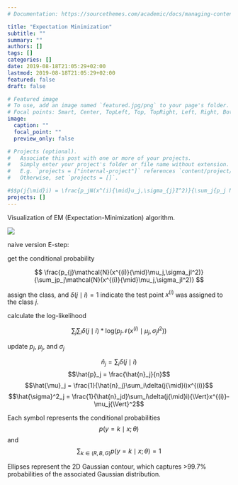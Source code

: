 ```yaml
---
# Documentation: https://sourcethemes.com/academic/docs/managing-content/

title: "Expectation Minimization"
subtitle: ""
summary: ""
authors: []
tags: []
categories: []
date: 2019-08-18T21:05:29+02:00
lastmod: 2019-08-18T21:05:29+02:00
featured: false
draft: false

# Featured image
# To use, add an image named `featured.jpg/png` to your page's folder.
# Focal points: Smart, Center, TopLeft, Top, TopRight, Left, Right, BottomLeft, Bottom, BottomRight.
image:
  caption: ""
  focal_point: ""
  preview_only: false

# Projects (optional).
#   Associate this post with one or more of your projects.
#   Simply enter your project's folder or file name without extension.
#   E.g. `projects = ["internal-project"]` references `content/project/deep-learning/index.md`.
#   Otherwise, set `projects = []`.

#$$p(j{\mid}i) = \frac{p_jN(x^(i){\mid}u_j,\sigma_{j}I^2)}{\sum_j{p_j N(x^(i){\mid}u_j,\sigma_{j}I^2)}}$$
projects: []
---
```

Visualization of EM (Expectation-Minimization) algorithm.

![](giphy.gif)

naive version
E-step:

get the conditional probability 

$$ \frac{p_{j}\mathcal{N}(x^{(i)}{\mid}\mu_j,\sigma_jI^2)}{\sum_jp_j\mathcal{N}(x^{(i)}{\mid}\mu_j,\sigma_jI^2)} $$

assign the class, and $\delta(j{\mid}i)=1$ indicate the test point $x^{(i)}$ was assigned to the class $j$.

calculate the log-likelihood

$$\sum_j\sum_i\delta(j{\mid}i)*\mathrm{log}(p_j\mathcal{N}(x^{(i)}{\mid}\mu_j,\sigma_jI^2))$$

update $p_j$, $\mu_j$, and $\sigma_j$

$$\hat{n}_j = \sum_i\delta(j{\mid}i)$$ 
$$\hat{p}_j = \frac{\hat{n}_j}{n}$$ 
$$\hat{\mu}_j = \frac{1}{\hat{n}_j}\sum_i\delta(j{\mid}i)x^{(i)}$$ 
$$\hat{\sigma}^2_j = \frac{1}{\hat{n}_jd}\sum_i\delta(j{\mid}i){\Vert}x^{(i)}-\mu_j{\Vert}^2$$

Each symbol represents the conditional probabilities $$p(y=k{\mid}x; \theta)$$
and $$\sum_{k\in(R, B, G)}{p(y=k{\mid}x; \theta)}=1$$

Ellipses represent the 2D Gaussian contour, which captures >99.7% probabilities of the associated Gaussian distribution.